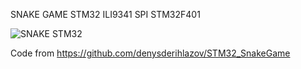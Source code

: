 SNAKE GAME STM32 ILI9341 SPI STM32F401

![SNAKE STM32](https://github.com/user-attachments/assets/669e8bbd-a3f9-4664-b232-12bb33012e84)

Code from https://github.com/denysderihlazov/STM32_SnakeGame
